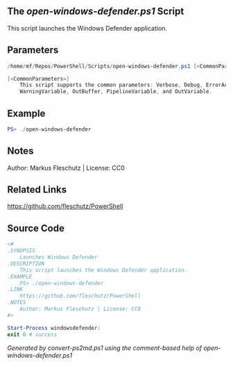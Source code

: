 ## The *open-windows-defender.ps1* Script

This script launches the Windows Defender application.

## Parameters
```powershell
/home/mf/Repos/PowerShell/Scripts/open-windows-defender.ps1 [<CommonParameters>]

[<CommonParameters>]
    This script supports the common parameters: Verbose, Debug, ErrorAction, ErrorVariable, WarningAction, 
    WarningVariable, OutBuffer, PipelineVariable, and OutVariable.
```

## Example
```powershell
PS> ./open-windows-defender

```

## Notes
Author: Markus Fleschutz | License: CC0

## Related Links
https://github.com/fleschutz/PowerShell

## Source Code
```powershell
<#
.SYNOPSIS
	Launches Windows Defender
.DESCRIPTION
	This script launches the Windows Defender application.
.EXAMPLE
	PS> ./open-windows-defender
.LINK
	https://github.com/fleschutz/PowerShell
.NOTES
	Author: Markus Fleschutz | License: CC0
#>

Start-Process windowsdefender:
exit 0 # success
```

*Generated by convert-ps2md.ps1 using the comment-based help of open-windows-defender.ps1*
